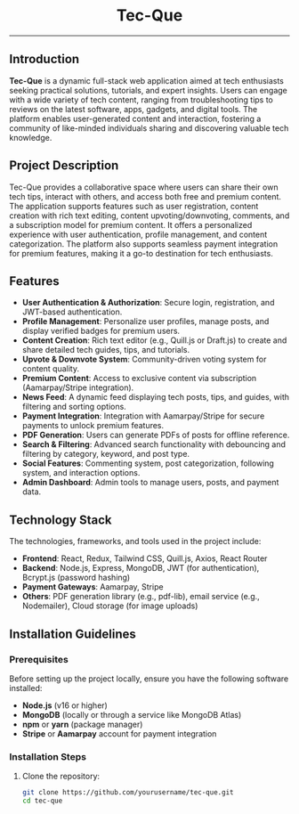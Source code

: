 <div align="center">
  <h1>Tec-Que</h1>
</div>

---

## Introduction

**Tec-Que** is a dynamic full-stack web application aimed at tech enthusiasts seeking practical solutions, tutorials, and expert insights. Users can engage with a wide variety of tech content, ranging from troubleshooting tips to reviews on the latest software, apps, gadgets, and digital tools. The platform enables user-generated content and interaction, fostering a community of like-minded individuals sharing and discovering valuable tech knowledge.

## Project Description

Tec-Que provides a collaborative space where users can share their own tech tips, interact with others, and access both free and premium content. The application supports features such as user registration, content creation with rich text editing, content upvoting/downvoting, comments, and a subscription model for premium content. It offers a personalized experience with user authentication, profile management, and content categorization. The platform also supports seamless payment integration for premium features, making it a go-to destination for tech enthusiasts.

## Features

- **User Authentication & Authorization**: Secure login, registration, and JWT-based authentication.
- **Profile Management**: Personalize user profiles, manage posts, and display verified badges for premium users.
- **Content Creation**: Rich text editor (e.g., Quill.js or Draft.js) to create and share detailed tech guides, tips, and tutorials.
- **Upvote & Downvote System**: Community-driven voting system for content quality.
- **Premium Content**: Access to exclusive content via subscription (Aamarpay/Stripe integration).
- **News Feed**: A dynamic feed displaying tech posts, tips, and guides, with filtering and sorting options.
- **Payment Integration**: Integration with Aamarpay/Stripe for secure payments to unlock premium features.
- **PDF Generation**: Users can generate PDFs of posts for offline reference.
- **Search & Filtering**: Advanced search functionality with debouncing and filtering by category, keyword, and post type.
- **Social Features**: Commenting system, post categorization, following system, and interaction options.
- **Admin Dashboard**: Admin tools to manage users, posts, and payment data.

## Technology Stack

The technologies, frameworks, and tools used in the project include:

- **Frontend**: React, Redux, Tailwind CSS, Quill.js, Axios, React Router
- **Backend**: Node.js, Express, MongoDB, JWT (for authentication), Bcrypt.js (password hashing)
- **Payment Gateways**: Aamarpay, Stripe
- **Others**: PDF generation library (e.g., pdf-lib), email service (e.g., Nodemailer), Cloud storage (for image uploads)

## Installation Guidelines

### Prerequisites

Before setting up the project locally, ensure you have the following software installed:

- **Node.js** (v16 or higher)
- **MongoDB** (locally or through a service like MongoDB Atlas)
- **npm** or **yarn** (package manager)
- **Stripe** or **Aamarpay** account for payment integration

### Installation Steps

1. Clone the repository:
   ```bash
   git clone https://github.com/yourusername/tec-que.git
   cd tec-que
